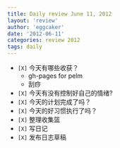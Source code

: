 ```yaml
---
title: Daily review June 11, 2012 
layout: 'review'
author: 'eggcaker'
date: '2012-06-11'
categories: review 2012
tags: daily
---
```



  * `[X]` 今天有哪些收获？ 
    * gh-pages for pelm 
    * 刮痧 
  * `[X]` 今天有没有控制好自己的情绪? 
  * `[X]` 今天的计划完成了吗？ 
  * `[X]` 今天的好习惯执行了吗？ 
  * `[X]` 整理收集篮 
  * `[X]` 写日记 
  * `[X]` 发布日志草稿 

